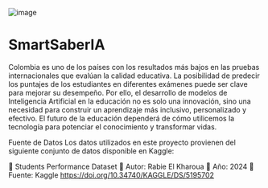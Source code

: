 ![image](https://github.com/user-attachments/assets/f1cc1e4e-bd7f-45d8-9c0c-acdbd8aa5714)
# SmartSaberIA
Colombia es uno de los países con los resultados más bajos en las pruebas internacionales que evalúan la calidad educativa. La posibilidad de predecir los puntajes de los estudiantes en diferentes exámenes puede ser clave para mejorar su desempeño. Por ello, el desarrollo de modelos de Inteligencia Artificial en la educación no es solo una innovación, sino una necesidad para construir un aprendizaje más inclusivo, personalizado y efectivo. El futuro de la educación dependerá de cómo utilicemos la tecnología para potenciar el conocimiento y transformar vidas.

 Fuente de Datos
Los datos utilizados en este proyecto provienen del siguiente conjunto de datos disponible en Kaggle:

📂 Students Performance Dataset
📌 Autor: Rabie El Kharoua
📅 Año: 2024
🔗 Fuente: Kaggle https://doi.org/10.34740/KAGGLE/DS/5195702



